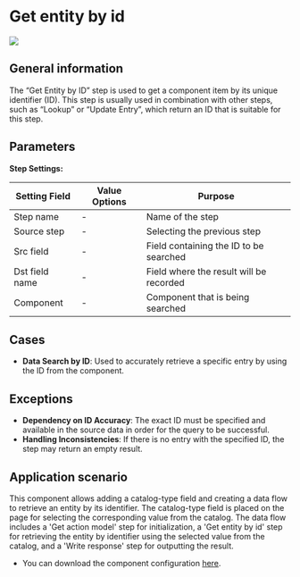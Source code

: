 # Get entity by id

![](../../assets/images/app-development/get-entity-by-id.png)

## General information
The “Get Entity by ID” step is used to get a component item by its unique identifier (ID). This step is usually used in combination with other steps, such as “Lookup” or “Update Entry”, which return an ID that is suitable for this step.

## Parameters
**Step Settings:**

| Setting Field  | Value Options | Purpose |
|-----------------|-------------------|------------|
| Step name       | -                 | Name of the step |
| Source step     | -                 | Selecting the previous step |
| Src field       | -                 | Field containing the ID to be searched |
| Dst field name  | -                 | Field where the result will be recorded |
| Component       | -                 | Component that is being searched |

## Cases
- **Data Search by ID**: Used to accurately retrieve a specific entry by using the ID from the component.

## Exceptions
- **Dependency on ID Accuracy**: The exact ID must be specified and available in the source data in order for the query to be successful.
- **Handling Inconsistencies**: If there is no entry with the specified ID, the step may return an empty result.

## Application scenario

This component allows adding a catalog-type field and creating a data flow to retrieve an entity by its identifier. The catalog-type field is placed on the page for selecting the corresponding value from the catalog. The data flow includes a 'Get action model' step for initialization, a 'Get entity by id' step for retrieving the entity by identifier using the selected value from the catalog, and a 'Write response' step for outputting the result.

- You can download the component configuration [here](https://drive.google.com/file/d/1eCxoYHKg0Zl8APxnUMRA9qmpqNkrtfuW/view?usp=sharing).
